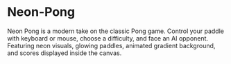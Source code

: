 # Neon-Pong
Neon Pong is a modern take on the classic Pong game. Control your paddle with keyboard or mouse, choose a difficulty, and face an AI opponent. Featuring neon visuals, glowing paddles, animated gradient background, and scores displayed inside the canvas.
